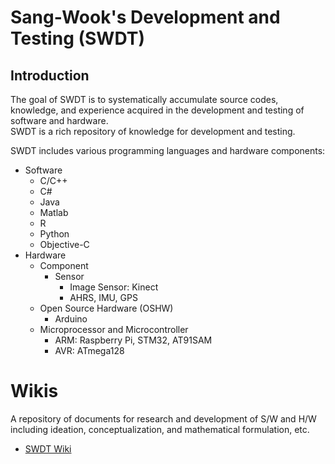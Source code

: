 # Sang-Wook's Development and Testing (SWDT)

## Introduction

The goal of SWDT is to systematically accumulate source codes, knowledge, and experience acquired in the development and testing of software and hardware. <br />
SWDT is a rich repository of knowledge for development and testing.

SWDT includes various programming languages and hardware components:
- Software
  - C/C++
  - C#
  - Java
  - Matlab
  - R
  - Python
  - Objective-C
- Hardware
  - Component
    - Sensor
      - Image Sensor: Kinect
      - AHRS, IMU, GPS
  - Open Source Hardware (OSHW)
    - Arduino
  - Microprocessor and Microcontroller
    - ARM: Raspberry Pi, STM32, AT91SAM
    - AVR: ATmega128

# Wikis

A repository of documents for research and development of S/W and H/W including ideation, conceptualization, and mathematical formulation, etc.
- [SWDT Wiki](https://github.com/sangwook236/SWDT/wiki/Home)

